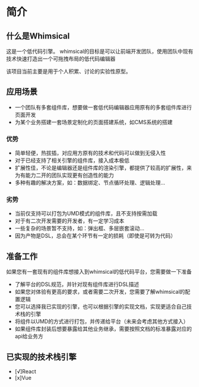 # 简介

## 什么是Whimsical

这是一个低代码引擎。
whimsical的目标是可以让前端开发团队，使用团队中现有技术快速打造出一个可拖拽布局的低代码编辑器

该项目当前主要是用于个人积累、讨论的实验性原型。

## 应用场景

- 一个团队有多套组件库，想要做一套低代码编辑器应用原有的多套组件库进行页面开发
- 为某个业务搭建一套场景定制化的页面搭建系统，如CMS系统的搭建

### 优势

- 简单轻便，热拔插，对应用方原有的技术和代码可以做到无侵入性
- 对于已经支持了相关引擎的组件库，接入成本极低
- 扩展性佳，不论是编辑器还是组件库的渲染引擎，都提供了较高的扩展性，来为有能力二开的团队实现更有创造性的能力
- 多种有趣的解决方案，如：数据绑定、节点循环处理、逻辑处理...

### 劣势

- 当前仅支持可以打包为UMD模式的组件库，且不支持按需加载
- 对于有二次开发需要的开发者，有一定学习成本
- 一些复杂的场景暂不支持，如：弹出框、多层嵌套滚动...
- 因为产物是DSL，总会在某个环节有一定的损耗（即使是可转为代码）

## 准备工作

如果您有一套现有的组件库想接入到whimsical的低代码平台，您需要做一下准备
- 了解平台的DSL规范，并针对现有组件库进行DSL描述
- 如果您对体验有更高的要求，或者需要二次开发，您需要了解whimsical的配置逻辑
- 您可以选择我已实现的引擎，也可以根据引擎的实现文档，实现更适合自己技术栈的引擎
- 将组件以UMD的方式进行打包，并传递给平台（未来会考虑其他方式接入）
- 如果组件库封装后想要暴露给其他业务继承，需要按照文档的标准暴露对应的api给业务方


## 已实现的技术栈引擎

- [√]React
- [x]Vue
